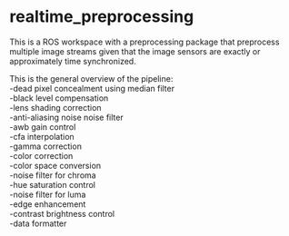 # realtime_preprocessing

This is a ROS workspace with a preprocessing package that preprocess multiple image streams given that the image sensors are exactly or approximately time synchronized. 

This is the general overview of the pipeline: <br />
-dead pixel concealment using median filter <br />
-black level compensation <br /> 
-lens shading correction <br />
-anti-aliasing noise noise filter <br />
-awb gain control <br />
-cfa interpolation <br />
-gamma correction <br />
-color correction <br />
-color space conversion <br />
-noise filter for chroma <br />
-hue saturation control <br />
-noise filter for luma <br />
-edge enhancement <br />
-contrast brightness control <br />
-data formatter
